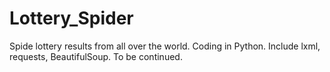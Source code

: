 # Lottery_Spider
Spide lottery results from all over the world.
Coding in Python.
Include lxml, requests, BeautifulSoup.
To be continued.
